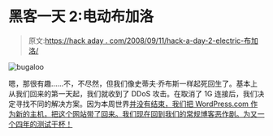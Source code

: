 # 黑客一天 2:电动布加洛

> 原文:[https://hack aday . com/2008/09/11/hack-a-day-2-electric-布加洛/](https://hackaday.com/2008/09/11/hack-a-day-2-electric-boogaloo/)

![](../Images/fb387d2544e8e15a4b1cf1fb1f7af0c8.png "bugaloo")

嗯，那很有趣……不，不尽然，但我们像史蒂夫·乔布斯一样起死回生了。基本上从我们回来的第一天起，我们就收到了 DDoS 攻击。在取消了 1G 连接后，我们决定寻找不同的解决方案。因为本周世界[并没有结束，我们把 WordPress.com 作为新的主机，把这个网站带了回来。我们现在回到我们的常规博客恶作剧。为又一个四年的测试干杯！](http://www.hasthelhcdestroyedtheearth.com/)